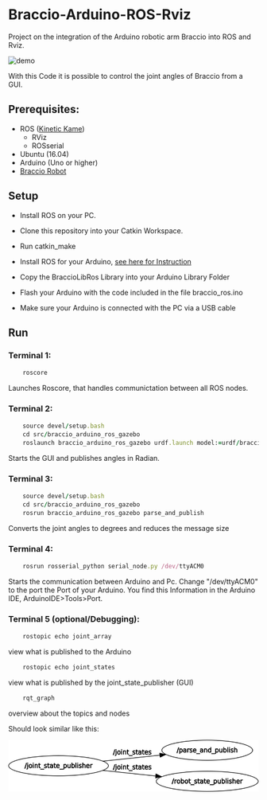 # Braccio-Arduino-ROS-Rviz
Project on the integration of the Arduino robotic arm Braccio into ROS and Rviz.

![demo](Demo/Demo.gif)

With this Code it is possible to control the joint angles of Braccio from a GUI.


## Prerequisites:


* ROS ([Kinetic Kame](http://wiki.ros.org/kinetic))
	* RViz
	* ROSserial
* Ubuntu (16.04)
* Arduino (Uno or higher)
* [Braccio Robot](https://store.arduino.cc/tinkerkit-braccio)

## Setup
* Install ROS on your PC.
* Clone this repository into your Catkin Workspace.
* Run catkin_make

* Install ROS for your Arduino, [see here for Instruction](http://wiki.ros.org/rosserial_arduino/Tutorials/Arduino%20IDE%20Setup) 
* Copy the BraccioLibRos Library into your Arduino Library Folder
* Flash your Arduino with the code included in the file braccio_ros.ino

* Make sure your Arduino is connected with the PC via a USB cable

## Run

### Terminal 1:
```ruby
	roscore
```

Launches Roscore, that handles communictation between all ROS nodes.

### Terminal 2:
```ruby
	source devel/setup.bash
	cd src/braccio_arduino_ros_gazebo
	roslaunch braccio_arduino_ros_gazebo urdf.launch model:=urdf/braccio_arm.urdf
```

Starts the GUI and publishes angles in Radian.

### Terminal 3:
```ruby
	source devel/setup.bash
	cd src/braccio_arduino_ros_gazebo
	rosrun braccio_arduino_ros_gazebo parse_and_publish
```

Converts the joint angles to degrees and reduces the message size 

### Terminal 4:
```ruby
    rosrun rosserial_python serial_node.py /dev/ttyACM0
```

Starts the communication between Arduino and Pc.
Change "/dev/ttyACM0" to the port the Port of your Arduino. 
You find this Information in the Arduino IDE, ArduinoIDE>Tools>Port.

### Terminal 5 (optional/Debugging):
```ruby
	rostopic echo joint_array
```

view what is published to the Arduino

```ruby
	rostopic echo joint_states
```

view what is published by the joint_state_publisher (GUI)

```ruby
	rqt_graph
```

overview about the topics and nodes

Should look similar like this:

![Alt text](Demo/rosgraph.png)